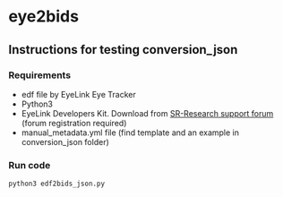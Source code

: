 # eye2bids

## Instructions for testing conversion_json

### Requirements

- edf file by EyeLink Eye Tracker
- Python3
- EyeLink Developers Kit. Download from [SR-Research support forum] (forum registration required)
- manual_metadata.yml file (find template and an example in conversion_json folder)

### Run code
```
python3 edf2bids_json.py
```

[SR-Research support forum]: https://www.sr-research.com/support/forum-9.html
